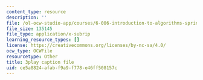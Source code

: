 ```yaml
---
content_type: resource
description: ''
file: /ol-ocw-studio-app/courses/6-006-introduction-to-algorithms-spring-2020/ce5a8824afabf9a9f778e46ff508157c_kshe8d8rxHo.srt
file_size: 135145
file_type: application/x-subrip
learning_resource_types: []
license: https://creativecommons.org/licenses/by-nc-sa/4.0/
ocw_type: OCWFile
resourcetype: Other
title: 3play caption file
uid: ce5a8824-afab-f9a9-f778-e46ff508157c
---
```

